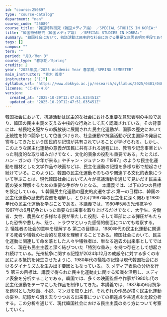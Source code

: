 ```yaml
---
id: "course:25089"
type: "course-catalog"
department: "nan"
course_code: "25089"
course_title: "韓国特殊研究（韓国メディア論） ／SPECIAL STUDIES IN KOREA:"
title: "韓国特殊研究（韓国メディア論） ／SPECIAL STUDIES IN KOREA:"
summary: "韓国社会において、抗議活動は民主的な社会における重要な意思表明の手段であり、韓国の民主主義を支える中核的な行為として広く認識されている。その背景には、植民地支配からの解放後に展開された民主化運動が、国家の歴史において正統性を持つ闘争として位…"
tags: []
campus: ""
term: ""
period: "月3／Mon 3"
course_type: "春学期／Spring"
credits: 2
year: "2025年度／2025 Academic Year 春学期／SPRING SEMESTER"
main_instructor: "青木 義幸"
instructors: ["[]"]
syllabus_url: "https://www.dokkyo.ac.jp/research/syllabus/2025/0401/0401_25089_ja_JP.html"
license: "CC-BY-4.0"
version:
  created_at: "2025-10-29T12:47:51.635451Z"
  updated_at: "2025-10-29T12:47:51.635451Z"
---
```

韓国社会において、抗議活動は民主的な社会における重要な意思表明の手段であり、韓国の民主主義を支える中核的な行為として広く認識されている。その背景には、植民地支配からの解放後に展開された民主化運動が、国家の歴史において正統性を持つ闘争として位置づけられ、社会運動や抗議活動が民主国家の発展に寄与してきたという国民的な記憶が共有されていることが挙げられる。しかし、このような民主化運動の意義が国民に共有される過程には、教育や記念事業といった制度的な取り組みだけでなく、文化的表象の役割も重要である。たとえば、ハン・ガンの『少年が来る』やチャン・ジュナンの『1987』のような民主化運動を題材とした文学作品や映画などは、民主化運動の記憶を多様な形で想起させ続けている。このように、韓国の民主化運動そのものや関連する文化的表象について学ぶことは、現代韓国社会において人々が抗議活動を通じて見いだす民主主義の姿を理解するための重要な手がかりとなる。 本講義では、以下の3つの目標を設定している。 1. 韓国民主化運動の歴史的変遷を学ぶ 第一の目標は、韓国の民主化運動の歴史的変遷を理解し、とりわけ1987年の民主化に深く関わる1980年代の民主化運動を学ぶことである。本講義では、1980年5月の光州抗争や1987年の6月抗争といった重要な出来事を取り上げるだけでなく、大学生、労働者、女性、農民など多様な市民が果たした役割、そして軍部による弾圧がもたらした恐怖や悲しみ、怒り、トラウマといった感情的側面についても考察する。 2. 犠牲者の社会的意味を理解する 第二の目標は、1980年代の民主化運動に関連する死者や犠牲の社会的な意味を理解することである。韓国社会において、民主化運動に関連して命を落とした人々や犠牲者は、単なる過去の出来事としてではなく、現在も民主主義と深く結びついた「特別な重み」を持つ存在として想起され続けている。光州抗争に関する記憶が2024年12月の戒厳令に対する多くの市民による抵抗を発生させたように、1980年代の犠牲の記憶は現代韓国社会におけるダイナミズムを生み出す要因ともなっている。 3. メディア表象の分析を行う 第三の目標は、講義で得られた民主化運動史に関する知識を活用し、メディア表象を分析することである。韓国では、多くの映画監督や作家が1980年代の民主化運動をテーマにした作品を制作してきた。本講義では、1987年の6月抗争を題材とした映画、小説、マンガを取り上げ、それぞれの作品が描く民主化運動の姿や、記憶から消え去りつつある出来事についての相違点や共通点を比較分析する。この分析を通じて、現代韓国社会における民主主義のあり方について考察していく。
